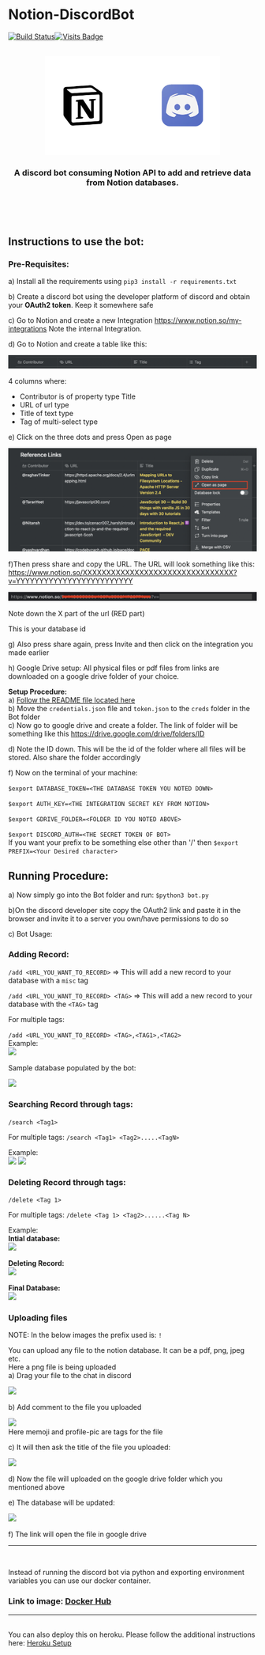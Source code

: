 # Notion-DiscordBot



[![Build Status](https://travis-ci.com/Servatom/Notion-DiscordBot.svg?branch=main)](https://travis-ci.com/Servatom/Notion-DiscordBot)[![Visits Badge](https://badges.pufler.dev/visits/Servatom/Notion-DiscordBot)](https://github.com/Servatom/Notion-DiscordBot/)<br>
<br>
<p align="center">
<img src="IMG\bannerDarkMode.png" height="200px">
  
<h3 align="center"> A discord bot consuming Notion API to add and retrieve data from Notion databases. </h3>
</p>
<br>
<br>
<br>

## Instructions to use the bot:

### Pre-Requisites:


a) Install all the requirements using ```pip3 install -r requirements.txt```

b) Create a discord bot using the developer platform of discord and obtain your **OAuth2 token**. Keep it somewhere safe

c) Go to Notion and create a new Integration  https://www.notion.so/my-integrations
Note the internal Integration.

d) Go to Notion and create a table like this:

<img src="IMG\TableHeader .png">

4 columns where:
- Contributor is of property type Title
- URL of url type
- Title of text type
- Tag of multi-select type

e) Click on the three dots and press Open as page

 <img src="IMG\OpenPage.png">
 
 <br>
 
 f)Then press share and copy the URL. The URL will look something like this:
https://www.notion.so/XXXXXXXXXXXXXXXXXXXXXXXXXXXXXXXX?v=YYYYYYYYYYYYYYYYYYYYYYYYY

<img src="IMG\databaseID.png">

Note down the X part of the url (RED part)

This is your database id

g) Also press share again, press Invite and then click on the integration you made earlier

h) Google Drive setup:
All physical files or pdf files from links are downloaded on a google drive folder of your choice.

**Setup Procedure:**<br>
  a) <a href=https://github.com/Servatom/Notion-DiscordBot/tree/main/GoogleDrive_Setup>Follow the README file located here</a><br>
  b) Move the ```credentials.json``` file and ```token.json``` to the ```creds``` folder in the Bot folder<br>
  c) Now go to google drive and create a folder. The link of folder will be something like  this https://drive.google.com/drive/folders/ID <br>
  
  d) Note the ID down. This will be the id of the folder where all files will be stored. Also share the folder accordingly<br>

f) Now on the terminal of your machine:

```$export DATABASE_TOKEN=<THE DATABASE TOKEN YOU NOTED DOWN>```

```$export AUTH_KEY=<THE INTEGRATION SECRET KEY FROM NOTION>```

```$export GDRIVE_FOLDER=<FOLDER ID YOU NOTED ABOVE>```

```$export DISCORD_AUTH=<THE SECRET TOKEN OF BOT>```<br>
If you want your prefix to be something else other than '/' then 
```$export PREFIX=<Your Desired character>```

## Running Procedure:


a) Now simply go into the Bot folder and run: ```$python3 bot.py```

b)On the discord developer site copy the OAuth2 link and paste it in the browser and invite it to a server you own/have permissions to do so

c) Bot Usage:

### Adding Record:

```/add <URL_YOU_WANT_TO_RECORD>``` => This will add a new record to your database with a ```misc``` tag

```/add <URL_YOU_WANT_TO_RECORD> <TAG>``` => This will add a new record to your database with the ```<TAG>``` tag

For multiple tags:

```/add <URL_YOU_WANT_TO_RECORD> <TAG>,<TAG1>,<TAG2>```<br>
Example:<br>
<img src="IMG\addRecord.png"><br>

Sample database populated by the bot:

<img src="IMG\db.png">

### Searching Record through tags:
```/search <Tag1>```<br>

For multiple tags:  ```/search <Tag1> <Tag2>.....<TagN>```<br>

Example:<br>
<img src="IMG\search.png">
<img src="IMG\multiTagSearch.png"><br>


### Deleting Record through tags:
```/delete <Tag 1>```<br>

For multiple tags: ```/delete <Tag 1> <Tag2>......<Tag N>```<br>

Example:<br>
<b>Intial database:</b><br>
<img src="IMG\initialDB.png"><br>

<b>Deleting Record:</b><br>
<img src="IMG\delete.png"><br>

<b>Final Database:</b><br>
<img src="IMG\finalDB.png"><br>

### Uploading files
NOTE: In the below images the prefix used is: ```!```<br>

You can upload any file to the notion database. It can be a pdf, png, jpeg etc.<br>
Here a png file is being uploaded<br>
a) Drag your file to the chat in discord

<img src="IMG\drag.png" width="50%"><br>

b) Add comment to the file you uploaded

<img src="IMG\comment.png" width="50%"><br>
Here memoji and profile-pic are tags for the file

c) It will then ask the title of the file you uploaded:

<img src="IMG\finalUploaded.png" width="50%"><br>

d) Now the file will uploaded on the google drive folder which you mentioned above

e) The database will be updated:

<img src="IMG\recordAddedImg.png"><br>

f) The link will open the file in google drive

<hr><br>

Instead of running the discord bot via python and exporting environment variables you can use our docker container. <br>
### Link to image: <a href="https://hub.docker.com/repository/docker/servatom/notiondiscordbot">Docker Hub</a>

<hr><br>
You can also deploy this on heroku. Please follow the additional instructions here: <a href = "https://github.com/Servatom/Notion-DiscordBot/blob/main/HEROKU-SETUP.md"> Heroku Setup</a>
